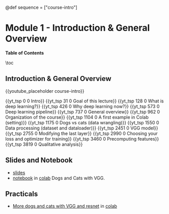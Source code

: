 @def sequence = ["course-intro"]

# Module 1 - Introduction & General Overview

**Table of Contents**

\toc


## Introduction & General Overview

{{youtube_placeholder course-intro}}

{{yt_tsp 0 0 Intro}}
{{yt_tsp 31 0 Goal of this lecture}}
{{yt_tsp 128 0 What is deep learning?}}
{{yt_tsp 426 0 Why deep learning now?}}
{{yt_tsp 573 0 Deep learning pipeline}}
{{yt_tsp 737 0 General overview}}
{{yt_tsp  962 0 Organization of the course}}
{{yt_tsp  1104 0 A first example in Colab (setting)}}
{{yt_tsp  1175 0 Dogs vs cats (data wrangling)}}
{{yt_tsp  1550 0 Data processing (dataset and dataloader)}}
{{yt_tsp  2451 0 VGG model}}
{{yt_tsp 2755 0 Modifying the last layer}}
{{yt_tsp 2990 0 Choosing your loss and optimizer for training}}
{{yt_tsp 3460 0 Precomputing features}}
{{yt_tsp 3819 0 Qualitative analysis}}

## Slides and Notebook

- [slides](https://dataflowr.github.io/slides/module1.html)
- [notebook](https://github.com/dataflowr/notebooks/blob/master/Module1/01_intro.ipynb) in [colab](https://colab.research.google.com/github/dataflowr/notebooks/blob/master/Module1/01_intro.ipynb) Dogs and Cats with VGG.

## Practicals

- [More dogs and cats with VGG and resnet](https://github.com/dataflowr/notebooks/blob/master/Module1/01_practical_empty.ipynb) in [colab](https://colab.research.google.com/github/dataflowr/notebooks/blob/master/Module1/01_practical_empty.ipynb)

<!-- - Ask your questions on the [forum](https://forum.dataflowr.com/t/lesson-1-machine-learning-pipeline/14)

- [solution](https://forum.dataflowr.com/t/link-to-solution-1-more-dogs-and-cats/54) (forum login required) -->